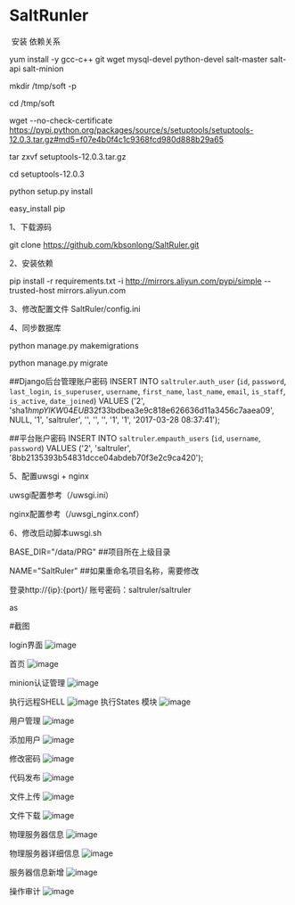 # SaltRunler

 安装 依赖关系
 
 yum install -y gcc-c++ git wget mysql-devel python-devel salt-master salt-api salt-minion 

mkdir /tmp/soft -p 

cd /tmp/soft 

wget --no-check-certificate https://pypi.python.org/packages/source/s/setuptools/setuptools-12.0.3.tar.gz#md5=f07e4b0f4c1c9368fcd980d888b29a65 

tar zxvf setuptools-12.0.3.tar.gz 

cd setuptools-12.0.3 

python setup.py install 

easy_install pip  

1、下载源码

git clone https://github.com/kbsonlong/SaltRuler.git

2、安装依赖

pip install -r requirements.txt -i http://mirrors.aliyun.com/pypi/simple  --trusted-host mirrors.aliyun.com


3、修改配置文件 SaltRuler/config.ini


4、同步数据库

python manage.py makemigrations

python manage.py migrate

##Django后台管理账户密码
INSERT INTO `saltruler`.`auth_user` (`id`, `password`, `last_login`, `is_superuser`, `username`, `first_name`, `last_name`, `email`, `is_staff`, `is_active`, `date_joined`) VALUES ('2', 'sha1$hmpYlKW04EUB$32f33bdbea3e9c818e626636d11a3456c7aaea09', NULL, '1', 'saltruler', '', '', '', '1', '1', '2017-03-28 08:37:41');

##平台账户密码
INSERT INTO `saltruler`.`empauth_users` (`id`, `username`, `password`) VALUES ('2', 'saltruler', '8bb2135393b54831dcce04abdeb70f3e2c9ca420');


5、配置uwsgi + nginx

uwsgi配置参考（/uwsgi.ini）

nginx配置参考（/uwsgi_nginx.conf）


6、修改启动脚本uwsgi.sh

BASE_DIR="/data/PRG"         ##项目所在上级目录

NAME="SaltRuler"             ##如果重命名项目名称，需要修改

登录http://{ip}:{port}/
账号密码：saltruler/saltruler

as

#截图


login界面
![image](/screenshots/login.jpg)

首页
![image](/screenshots/home.png)

minion认证管理
![image](/screenshots/minion_auth_man.png)



执行远程SHELL
![image](/screenshots/command.png)
执行States 模块
![image](/screenshots/STATES_Modules.png)

用户管理
![image](/screenshots/userinfo.png)

添加用户
![image](/screenshots/useradd.png)

修改密码
![image](/screenshots/userchange.png)


代码发布
![image](/screenshots/svn.png)

文件上传
![image](/screenshots/uploadfile.png)

文件下载
![image](/screenshots/downloadfile.png)



物理服务器信息
![image](/screenshots/physical_server_info.png)

物理服务器详细信息
![image](/screenshots/physical_server_details_info.png)

服务器信息新增
![image](/screenshots/server_info_add.png)


操作审计
![image](/screenshots/shenji.png)


